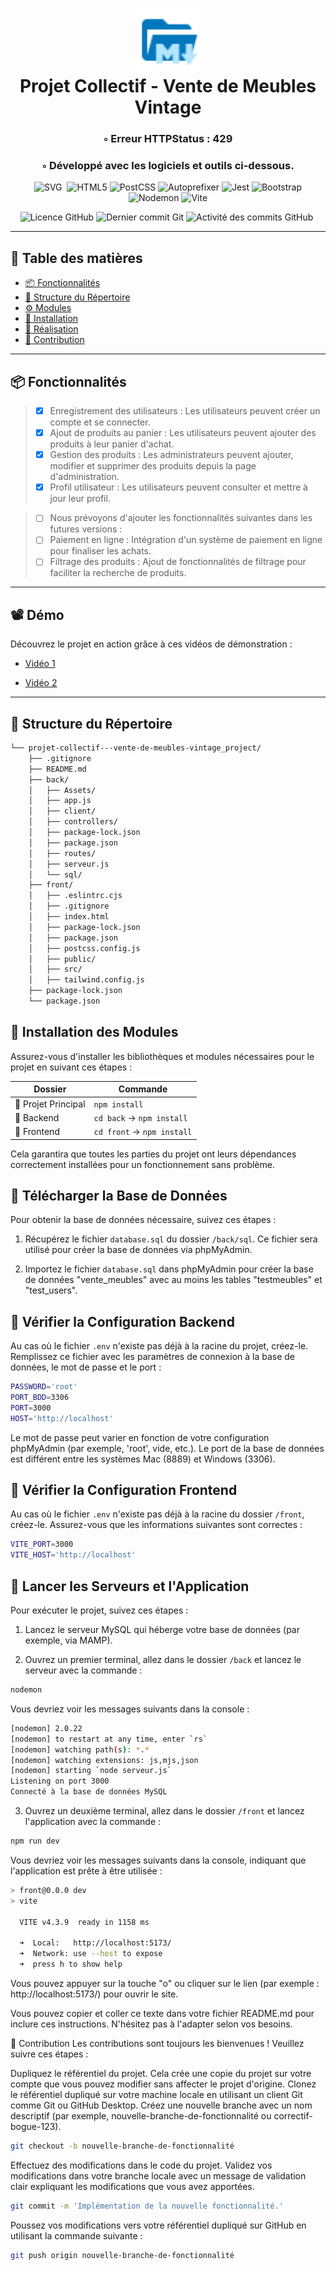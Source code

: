 <div align="center">
  <h1 align="center">
    <img src="https://raw.githubusercontent.com/PKief/vscode-material-icon-theme/ec559a9f6bfd399b82bb44393651661b08aaf7ba/icons/folder-markdown-open.svg" width="100" />
    <br>Projet Collectif - Vente de Meubles Vintage
  </h1>
  <h3>◦ Erreur HTTPStatus : 429</h3>
  <h3>◦ Développé avec les logiciels et outils ci-dessous.</h3>

  <p align="center">
    <img src="https://img.shields.io/badge/SVG-FFB13B.svg?style&logo=SVG&logoColor=black" alt="SVG" />
    <img src="https://img.shields.io/badge/JavaScript-F7DF1E.svg?style&logo=JavaScript&logoColor=black" alt "JavaScript" />
    <img src="https://img.shields.io/badge/HTML5-E34F26.svg?style&logo=HTML5&logoColor=white" alt="HTML5" />
    <img src="https://img.shields.io/badge/PostCSS-DD3A0A.svg?style&logo=PostCSS&logoColor=white" alt="PostCSS" />
    <img src="https://img.shields.io/badge/Autoprefixer-DD3735.svg?style&logo=Autoprefixer&logoColor=white" alt="Autoprefixer" />
    <img src="https://img.shields.io/badge/Jest-C21325.svg?style&logo=Jest&logoColor=white" alt="Jest" />
    <img src="https://img.shields.io/badge/Bootstrap-7952B3.svg?style&logo=Bootstrap&logoColor=white" alt="Bootstrap" />
    <img src="https://img.shields.io/badge/Nodemon-76D04B.svg?style&logo=Nodemon&logoColor=white" alt="Nodemon" />
    <img src="https://img.shields.io/badge/Vite-646CFF.svg?style&logo=Vite&logoColor=white" alt="Vite" />

  </p>
  <img src="https://img.shields.io/github/license/DjihaneB/projet-collectif---vente-de-meubles-vintage_project?style&color=5D6D7E" alt="Licence GitHub" />
  <img src="https://img.shields.io/github/last-commit/DjihaneB/projet-collectif---vente-de-meubles-vintage_project?style&color=5D6D7E" alt="Dernier commit Git" />
  <img src="https://img.shields.io/github/commit-activity/m/DjihaneB/projet-collectif---vente-de-meubles-vintage_project?style&color=5D6D7E" alt="Activité des commits GitHub" />
  <img src="https://img.shields.io/github/languages/top/DjihaneB/projet-collectif---vente-de-meubles-vintage_project?style&color=5D6D7E" alt "Langage le plus utilisé sur GitHub" />
</div>

---

## 📖 Table des matières
- [📦 Fonctionnalités](#-fonctionnalités)
- [📂 Structure du Répertoire](#-structure-du-répertoire)
- [⚙️ Modules](#modules)
- [🔧 Installation](#-installation)
- [📝 Réalisation](#-réalisation)
- [🤝 Contribution](#-contribution)


---

## 📦 Fonctionnalités

> - [X] Enregistrement des utilisateurs : Les utilisateurs peuvent créer un compte et se connecter.
> - [X] Ajout de produits au panier : Les utilisateurs peuvent ajouter des produits à leur panier d'achat.
> - [X] Gestion des produits : Les administrateurs peuvent ajouter, modifier et supprimer des produits depuis la page d'administration.
> - [X] Profil utilisateur : Les utilisateurs peuvent consulter et mettre à jour leur profil.
 
> - [ ] Nous prévoyons d'ajouter les fonctionnalités suivantes dans les futures versions :
> - [ ] Paiement en ligne : Intégration d'un système de paiement en ligne pour finaliser les achats.
> - [ ] Filtrage des produits : Ajout de fonctionnalités de filtrage pour faciliter la recherche de produits.
---
## 📽️ Démo

Découvrez le projet en action grâce à ces vidéos de démonstration :

- [Vidéo 1](lien_vers_la_première_vidéo)

  
- [Vidéo 2](lien_vers_la_deuxième_vidéo)

---
## 📂 Structure du Répertoire

```sh
└── projet-collectif---vente-de-meubles-vintage_project/
    ├── .gitignore
    ├── README.md
    ├── back/
    │   ├── Assets/
    │   ├── app.js
    │   ├── client/
    │   ├── controllers/
    │   ├── package-lock.json
    │   ├── package.json
    │   ├── routes/
    │   ├── serveur.js
    │   └── sql/
    ├── front/
    │   ├── .eslintrc.cjs
    │   ├── .gitignore
    │   ├── index.html
    │   ├── package-lock.json
    │   ├── package.json
    │   ├── postcss.config.js
    │   ├── public/
    │   ├── src/
    │   ├── tailwind.config.js
    ├── package-lock.json
    └── package.json
```
## 🚀 Installation des Modules

Assurez-vous d'installer les bibliothèques et modules nécessaires pour le projet en suivant ces étapes :

| Dossier               | Commande                                  |
|---------------------- |------------------------------------------ |
| 📁 Projet Principal   |  `npm install`                           |
| 📂 Backend            | `cd back` -> `npm install`               |
| 📂 Frontend           | `cd front` -> `npm install`              |

Cela garantira que toutes les parties du projet ont leurs dépendances correctement installées pour un fonctionnement sans problème.


## 💾 Télécharger la Base de Données

Pour obtenir la base de données nécessaire, suivez ces étapes :

1. Récupérez le fichier `database.sql` du dossier `/back/sql`. Ce fichier sera utilisé pour créer la base de données via phpMyAdmin.

2. Importez le fichier `database.sql` dans phpMyAdmin pour créer la base de données "vente_meubles" avec au moins les tables "testmeubles" et "test_users".

## 🔧 Vérifier la Configuration Backend

Au cas où le fichier `.env` n'existe pas déjà à la racine du projet, créez-le. Remplissez ce fichier avec les paramètres de connexion à la base de données, le mot de passe et le port :

```bash
PASSWORD='root'
PORT_BDD=3306
PORT=3000
HOST='http://localhost'
```

Le mot de passe peut varier en fonction de votre configuration phpMyAdmin (par exemple, 'root', vide, etc.). Le port de la base de données est différent entre les systèmes Mac (8889) et Windows (3306).

## 🔧 Vérifier la Configuration Frontend

Au cas où le fichier `.env` n'existe pas déjà à la racine du dossier `/front`, créez-le. Assurez-vous que les informations suivantes sont correctes :

```bash
VITE_PORT=3000
VITE_HOST='http://localhost'
```

## 🚀 Lancer les Serveurs et l'Application

Pour exécuter le projet, suivez ces étapes :

1. Lancez le serveur MySQL qui héberge votre base de données (par exemple, via MAMP).

2. Ouvrez un premier terminal, allez dans le dossier `/back` et lancez le serveur avec la commande :

```bash
nodemon
```

Vous devriez voir les messages suivants dans la console :

```bash
[nodemon] 2.0.22
[nodemon] to restart at any time, enter `rs`
[nodemon] watching path(s): *.*
[nodemon] watching extensions: js,mjs,json
[nodemon] starting `node serveur.js`
Listening on port 3000
Connecté à la base de données MySQL
```

3. Ouvrez un deuxième terminal, allez dans le dossier `/front` et lancez l'application avec la commande :

```bash
npm run dev
```

Vous devriez voir les messages suivants dans la console, indiquant que l'application est prête à être utilisée :

```bash
> front@0.0.0 dev
> vite

  VITE v4.3.9  ready in 1158 ms

  ➜  Local:   http://localhost:5173/
  ➜  Network: use --host to expose
  ➜  press h to show help
```

Vous pouvez appuyer sur la touche "o" ou cliquer sur le lien (par exemple : http://localhost:5173/) pour ouvrir le site.


Vous pouvez copier et coller ce texte dans votre fichier README.md pour inclure ces instructions. N'hésitez pas à l'adapter selon vos besoins.

🤝 Contribution
Les contributions sont toujours les bienvenues ! Veuillez suivre ces étapes :

Dupliquez le référentiel du projet. Cela crée une copie du projet sur votre compte que vous pouvez modifier sans affecter le projet d'origine.
Clonez le référentiel dupliqué sur votre machine locale en utilisant un client Git comme Git ou GitHub Desktop.
Créez une nouvelle branche avec un nom descriptif (par exemple, nouvelle-branche-de-fonctionnalité ou correctif-bogue-123).
```sh
git checkout -b nouvelle-branche-de-fonctionnalité
```

Effectuez des modifications dans le code du projet.
Validez vos modifications dans votre branche locale avec un message de validation clair expliquant les modifications que vous avez apportées.
```sh
git commit -m 'Implémentation de la nouvelle fonctionnalité.'
```

Poussez vos modifications vers votre référentiel dupliqué sur GitHub en utilisant la commande suivante :
```sh
git push origin nouvelle-branche-de-fonctionnalité


